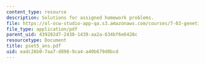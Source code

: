 ```yaml
---
content_type: resource
description: Solutions for assigned homework problems.
file: https://ol-ocw-studio-app-qa.s3.amazonaws.com/courses/7-03-genetics-fall-2004/eadc26b07aa7d8989ca4a40b679d0bcd_pset5_ans.pdf
file_type: application/pdf
parent_uid: 439282d7-2438-1439-aa2a-634bf6e6428c
resourcetype: Document
title: pset5_ans.pdf
uid: eadc26b0-7aa7-d898-9ca4-a40b679d0bcd
---
```

